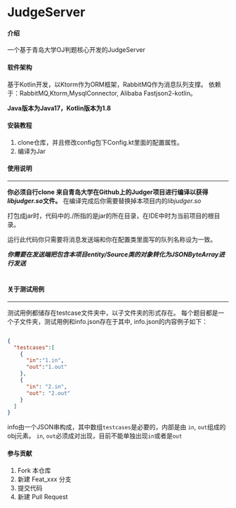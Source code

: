 # JudgeServer

#### 介绍
一个基于青岛大学OJ判题核心开发的JudgeServer

#### 软件架构
基于Kotlin开发，以Ktorm作为ORM框架，RabbitMQ作为消息队列支撑。
依赖于：RabbitMQ,Ktorm,MysqlConnector, Alibaba Fastjson2-kotlin。

**Java版本为Java17，Kotlin版本为1.8**

#### 安装教程

1.  clone仓库，并且修改config包下Config.kt里面的配置属性。
2.  编译为Jar


#### 使用说明

***
**你必须自行clone 来自青岛大学在Github上的Judger项目进行编译以获得*libjudger.so*文件。**
在编译完成后你需要替换掉本项目内的*libjudger.so*

打包成jar时，代码中的./所指的是jar的所在目录，在IDE中时为当前项目的根目录。

运行此代码你只需要将消息发送端和你在配置类里面写的队列名称设为一致。

***你需要在发送端把包含本项目entity/Source类的对象转化为JSONByteArray进行发送***
#

#### 关于测试用例
***
测试用例都储存在testcase文件夹中，以子文件夹的形式存在。
每个题目都是一个子文件夹，测试用例和info.json存在于其中,
info.json的内容例子如下：
```json

{
  "testcases":[
    {
      "in":"1.in",
      "out":"1.out"
    },
    {
      "in": "2.in",
      "out": "2.out"
    }
  ]
}
```
info由一个JSON串构成，其中数组``testcases``是必要的，内部是由 ``in``, ``out``组成的obj元素。
``in``, ``out``必须成对出现，目前不能单独出现``in``或者是``out``
#### 参与贡献

1.  Fork 本仓库
2.  新建 Feat_xxx 分支
3.  提交代码
4.  新建 Pull Request

